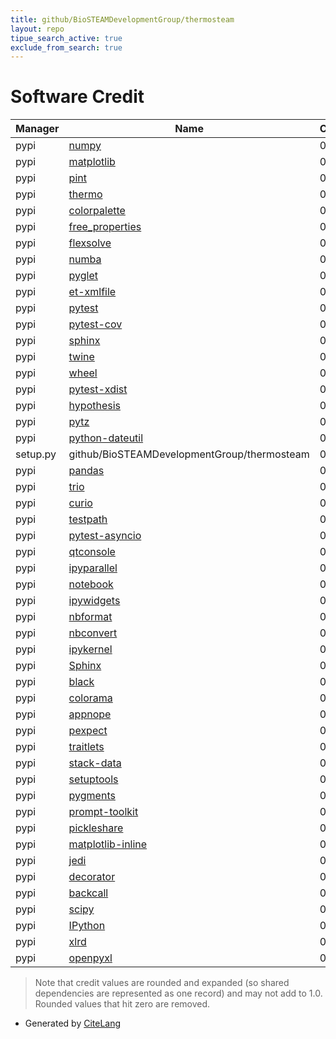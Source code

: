 ```yaml
---
title: github/BioSTEAMDevelopmentGroup/thermosteam
layout: repo
tipue_search_active: true
exclude_from_search: true
---
```

# Software Credit

|Manager|Name|Credit|
|-------|----|------|
|pypi|[numpy](https://www.numpy.org)|0.155|
|pypi|[matplotlib](https://matplotlib.org)|0.073|
|pypi|[pint](https://github.com/hgrecco/pint)|0.071|
|pypi|[thermo](https://github.com/CalebBell/thermo)|0.071|
|pypi|[colorpalette](https://github.com/yoelcortes/colorpalette)|0.071|
|pypi|[free_properties](https://github.com/yoelcortes/free_properties)|0.071|
|pypi|[flexsolve](https://github.com/yoelcortes/flexsolve)|0.071|
|pypi|[numba](https://numba.pydata.org)|0.071|
|pypi|[pyglet](http://pyglet.readthedocs.org/en/latest/)|0.071|
|pypi|[et-xmlfile](https://pypi.org/project/et-xmlfile)|0.07|
|pypi|[pytest](https://pypi.org/project/pytest)|0.028|
|pypi|[pytest-cov](https://pypi.org/project/pytest-cov)|0.014|
|pypi|[sphinx](https://pypi.org/project/sphinx)|0.014|
|pypi|[twine](https://pypi.org/project/twine)|0.014|
|pypi|[wheel](https://pypi.org/project/wheel)|0.014|
|pypi|[pytest-xdist](https://pypi.org/project/pytest-xdist)|0.012|
|pypi|[hypothesis](https://pypi.org/project/hypothesis)|0.012|
|pypi|[pytz](https://pypi.org/project/pytz)|0.012|
|pypi|[python-dateutil](https://pypi.org/project/python-dateutil)|0.012|
|setup.py|github/BioSTEAMDevelopmentGroup/thermosteam|0.01|
|pypi|[pandas](https://pandas.pydata.org)|0.003|
|pypi|[trio](https://github.com/python-trio/trio)|0.002|
|pypi|[curio](https://pypi.org/project/curio)|0.002|
|pypi|[testpath](https://pypi.org/project/testpath)|0.002|
|pypi|[pytest-asyncio](https://pypi.org/project/pytest-asyncio)|0.002|
|pypi|[qtconsole](https://pypi.org/project/qtconsole)|0.002|
|pypi|[ipyparallel](https://pypi.org/project/ipyparallel)|0.002|
|pypi|[notebook](https://pypi.org/project/notebook)|0.002|
|pypi|[ipywidgets](https://pypi.org/project/ipywidgets)|0.002|
|pypi|[nbformat](https://pypi.org/project/nbformat)|0.002|
|pypi|[nbconvert](https://pypi.org/project/nbconvert)|0.002|
|pypi|[ipykernel](https://pypi.org/project/ipykernel)|0.002|
|pypi|[Sphinx](https://pypi.org/project/Sphinx)|0.002|
|pypi|[black](https://pypi.org/project/black)|0.002|
|pypi|[colorama](https://pypi.org/project/colorama)|0.002|
|pypi|[appnope](https://pypi.org/project/appnope)|0.002|
|pypi|[pexpect](https://pypi.org/project/pexpect)|0.002|
|pypi|[traitlets](https://pypi.org/project/traitlets)|0.002|
|pypi|[stack-data](https://pypi.org/project/stack-data)|0.002|
|pypi|[setuptools](https://pypi.org/project/setuptools)|0.002|
|pypi|[pygments](https://pypi.org/project/pygments)|0.002|
|pypi|[prompt-toolkit](https://pypi.org/project/prompt-toolkit)|0.002|
|pypi|[pickleshare](https://pypi.org/project/pickleshare)|0.002|
|pypi|[matplotlib-inline](https://pypi.org/project/matplotlib-inline)|0.002|
|pypi|[jedi](https://pypi.org/project/jedi)|0.002|
|pypi|[decorator](https://pypi.org/project/decorator)|0.002|
|pypi|[backcall](https://pypi.org/project/backcall)|0.002|
|pypi|[scipy](https://www.scipy.org)|0.001|
|pypi|[IPython](https://ipython.org)|0.001|
|pypi|[xlrd](http://www.python-excel.org/)|0.001|
|pypi|[openpyxl](https://openpyxl.readthedocs.io)|0.001|


> Note that credit values are rounded and expanded (so shared dependencies are represented as one record) and may not add to 1.0. Rounded values that hit zero are removed.


- Generated by [CiteLang](https://github.com/vsoch/citelang)
